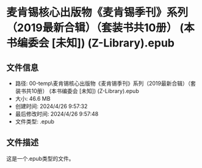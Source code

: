 ﻿# 麦肯锡核心出版物《麦肯锡季刊》系列（2019最新合辑）（套装书共10册） (本书编委会 [未知]) (Z-Library).epub

## 文件信息
- 路径: 00-temp\麦肯锡核心出版物《麦肯锡季刊》系列（2019最新合辑）（套装书共10册） (本书编委会 [未知]) (Z-Library).epub
- 大小: 46.6 MB
- 创建时间: 2024/4/26 9:57:32
- 最后修改时间: 2024/4/26 9:57:48
- 文件类型: .epub

## 文件描述
这是一个.epub类型的文件。


